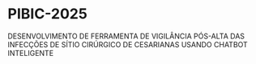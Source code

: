 # PIBIC-2025
DESENVOLVIMENTO DE FERRAMENTA DE VIGILÂNCIA PÓS-ALTA DAS INFECÇÕES DE SÍTIO CIRÚRGICO DE CESARIANAS USANDO CHATBOT INTELIGENTE

